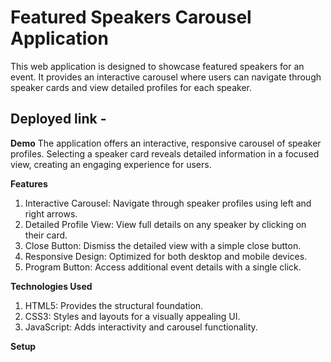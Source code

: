 # Featured Speakers Carousel Application

This web application is designed to showcase featured speakers for an event. It provides an interactive carousel where users can navigate through speaker cards and view detailed profiles for each speaker.

## Deployed link -


 **Demo**
The application offers an interactive, responsive carousel of speaker profiles. Selecting a speaker card reveals detailed information in a focused view, creating an engaging experience for users.


 **Features**
1. Interactive Carousel: Navigate through speaker profiles using left and right arrows.
2. Detailed Profile View: View full details on any speaker by clicking on their card.
3. Close Button: Dismiss the detailed view with a simple close button.
4. Responsive Design: Optimized for both desktop and mobile devices.
5. Program Button: Access additional event details with a single click.

 **Technologies Used**
1.  HTML5: Provides the structural foundation.
2. CSS3: Styles and layouts for a visually appealing UI.
3. JavaScript: Adds interactivity and carousel functionality.



**Setup**

